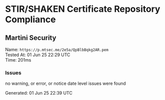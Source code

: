 # STIR/SHAKEN Certificate Repository Compliance

## Martini Security

Name: `https://p.mtsec.me/2e5a/QpBlbBqkg2AR.pem`\
Tested At: 01 Jun 25 22:29 UTC\
Time: 201ms

### Issues

no warning, or error, or notice date level issues were found

Generated: 01 Jun 25 22:39 UTC